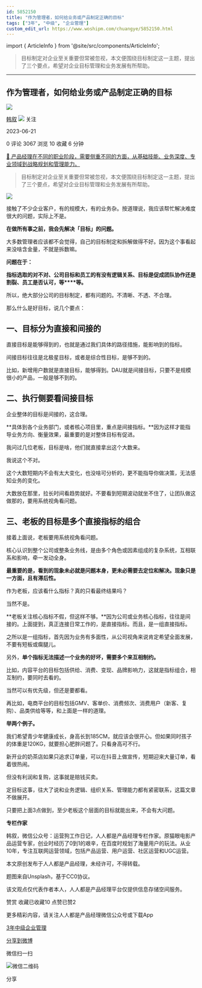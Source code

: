 ```yaml
---
id: 5852150
title: "作为管理者，如何给业务或产品制定正确的目标"
tags: ["3年", "中级", "企业管理"]
custom_edit_url: https://www.woshipm.com/chuangye/5852150.html
---
```

import { ArticleInfo } from '@site/src/components/ArticleInfo';

<ArticleInfo
    author="韩叙"
    authorLink="https://www.woshipm.com/u/57956"
    published="2023-06-21"
    views={3067}
    comments={0}
    collects={10}
/>

> 目标制定对企业至关重要但常被忽视，本文便围绕目标制定这一主题，提出了三个要点，希望对企业目标管理和业务发展有所帮助。

---

## 作为管理者，如何给业务或产品制定正确的目标

[![](https://image.woshipm.com/wp-files/2015/11/IMG_0437.jpg!/both/72x72)](https://www.woshipm.com/u/57956)

[韩叙](https://www.woshipm.com/u/57956) ![](https://static.woshipm.com/tag/1121_1@2x.png) 关注

2023-06-21

0 评论 3067 浏览 10 收藏 6 分钟

[🔗 产品经理在不同的职业阶段，需要侧重不同的方面，从基础技能、业务深度、专业领域到战略规划和管理能力。](https://ke.qidianla.com/courses/90pm)

> 目标制定对企业至关重要但常被忽视，本文便围绕目标制定这一主题，提出了三个要点，希望对企业目标管理和业务发展有所帮助。

![](https://image.woshipm.com/2023/04/14/98f2c7fa-daa1-11ed-95a1-00163e0b5ff3.png)

接触了不少企业客户，有的规模大，有的业务杂。按道理说，我应该帮忙解决难度很大的问题，实际上不是。

**在做所有事之前，我会先解决「目标」的问题。**

大多数管理者应该都不会觉得，自己的目标制定和拆解做得不好。因为这个事看起来没啥含金量，不就是拆数嘛。

**问题在于：**

**指标选取的对不对、公司目标和员工的有没有逻辑关系、目标是促成团队协作还是割裂、员工是否认可，等****等。**

所以，绝大部分公司的目标制定，都有问题的。不清晰、不透、不合理。

那么什么是好目标，说几个要点：

## 一、目标分为直接和间接的

直接目标是能够得到的，也就是通过我们具体的路径措施，能影响到的指标。

间接目标往往是北极星目标，或者是综合性目标，是够不到的。

比如，新增用户数就是直接目标，能够得到。DAU就是间接目标，只要不是规模很小的产品，一般是够不到的。

## 二、执行侧要看间接目标

企业整体的目标是间接的，这合理。

**具体到各个业务部门，或者核心项目里，重点是间接指标。**因为这样才能指导业务方向、衡量效果，最重要的是对整体目标有促进。

我问过几位老板，目标是啥，他们就直接拿出这个大数来。

我说这个不对。

这个大数短期内不会有太大变化，也没啥可分析的，更不能指导你做决策，无法感知业务的变化。

大数放在那里，拉长时间看趋势就好。不要看到短期波动就坐不住了，让团队做这做那的，要用系统视角看问题。

## 三、老板的目标是多个直接指标的组合

接着上面说，老板要用系统视角看问题。

核心认识到整个公司或整条业务线，是由多个角色或因素组成的复杂系统，互相联系和影响，牵一发动全身。

**最重要的是，看到的现象未必就是问题本身，更未必需要去定位和解决。现象只是一方面，且有滞后性。**

作为老板，应该看什么指标？真的只看最终结果吗？

当然不是。

**老板关注核心指标不假，但这样不够。**因为公司或业务核心指标，往往是间接的。上面提到，真正连接日常工作的，是直接指标。而且，是一组直接指标。

之所以是一组指标，首先因为业务有多面性，从公司视角来说肯定希望全面发展，不要有短板或瘸腿儿。

另外，**单个指标无法描述一个业务的好坏，需要多个来互相制约。**

比如，内容平台的目标包括供给、消费、变现、品牌影响力，这就是指标组合，相互制约，要同时去看的。

当然可以有优先级，但还是要都看。

再比如，电商平台的目标包括GMV、客单价、消费频次、消费用户（新客、复购）、品类供给等等，和上面是一样的道理。

**举两个例子。**

我们希望青少年健康成长，身高长到185CM，就应该会很开心。但如果同时孩子的体重是120KG，就要担心肥胖问题了。只看身高可不行。

新开业的奶茶店如果只追求订单量，可以在抖音上做宣传，短期迎来大量订单，看着很热闹。

但没有利润和复购，这事就是赔钱买卖。

定目标这事，往大了说和业务逻辑、组织关系、管理能力都有紧密联系，这篇文章不做展开。

只要把上面3点做到，至少老板这个层面的目标就能出来，不会有大问题。

**专栏作家**

韩叙，微信公众号：运营狗工作日记，人人都是产品经理专栏作家。原猫眼电影产品运营专家，创业时经历了0到1的艰辛，在百度时规划了海量用户的玩法。从业10年，专注互联网运营领域，包括产品运营、用户运营、社区运营和UGC运营。

本文原创发布于人人都是产品经理，未经许可，不得转载。

题图来自Unsplash，基于CC0协议。

该文观点仅代表作者本人，人人都是产品经理平台仅提供信息存储空间服务。

赞赏 收藏已收藏10 点赞已赞2

更多精彩内容，请关注人人都是产品经理微信公众号或下载App

[3年](https://www.woshipm.com/tag/3%e5%b9%b4)[中级](https://www.woshipm.com/tag/%e4%b8%ad%e7%ba%a7)[企业管理](https://www.woshipm.com/tag/%e4%bc%81%e4%b8%9a%e7%ae%a1%e7%90%86)

[分享到微博](https://service.weibo.com/share/share.php?appkey=2775287854&title=作为管理者，如何给业务或产品制定正确的目标&url=https://www.woshipm.com/chuangye/5852150.html&pic=https://image.woshipm.com/2023/04/14/98f2c7fa-daa1-11ed-95a1-00163e0b5ff3.png)

微信扫一扫

![微信二维码](https://api.pwmqr.com/qrcode/create/?url=https://www.woshipm.com/chuangye/5852150.html)

分享